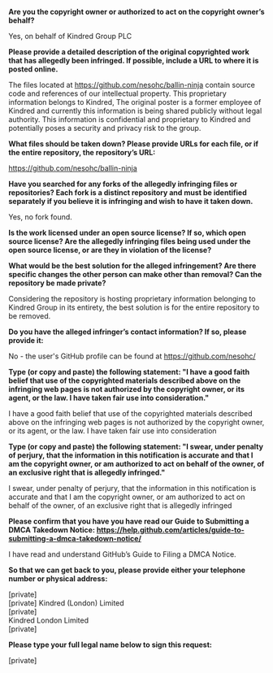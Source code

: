 **Are you the copyright owner or authorized to act on the copyright owner’s behalf?**

Yes, on behalf of Kindred Group PLC

**Please provide a detailed description of the original copyrighted work that has allegedly been infringed. If possible, include a URL to where it is posted online.** 

The files located at https://github.com/nesohc/ballin-ninja contain source code and references of our intellectual property. This proprietary information belongs to Kindred, The original poster is a former employee of Kindred and currently this information is being shared publicly without legal authority. This information is confidential and proprietary to Kindred and potentially poses a security and privacy risk to the group.

**What files should be taken down? Please provide URLs for each file, or if the entire repository, the repository’s URL:**

https://github.com/nesohc/ballin-ninja

**Have you searched for any forks of the allegedly infringing files or repositories? Each fork is a distinct repository and must be identified separately if you believe it is infringing and wish to have it taken down.**

Yes, no fork found.

**Is the work licensed under an open source license? If so, which open source license? Are the allegedly infringing files being used under the open source license, or are they in violation of the license?**

**What would be the best solution for the alleged infringement? Are there specific changes the other person can make other than removal? Can the repository be made private?**

Considering the repository is hosting proprietary information belonging to Kindred Group in its entirety, the best solution is for the entire repository to be removed.

**Do you have the alleged infringer’s contact information? If so, please provide it:**

No - the user's GitHub profile can be found at https://github.com/nesohc/

**Type (or copy and paste) the following statement: "I have a good faith belief that use of the copyrighted materials described above on the infringing web pages is not authorized by the copyright owner, or its agent, or the law. I have taken fair use into consideration."**

I have a good faith belief that use of the copyrighted materials described above on the infringing web pages is not authorized by the copyright owner, or its agent, or the law. I have taken fair use into consideration

**Type (or copy and paste) the following statement: "I swear, under penalty of perjury, that the information in this notification is accurate and that I am the copyright owner, or am authorized to act on behalf of the owner, of an exclusive right that is allegedly infringed."**

I swear, under penalty of perjury, that the information in this notification is accurate and that I am the copyright owner, or am authorized to act on behalf of the owner, of an exclusive right that is allegedly infringed

**Please confirm that you have you have read our Guide to Submitting a DMCA Takedown Notice: https://help.github.com/articles/guide-to-submitting-a-dmca-takedown-notice/**

I have read and understand GitHub’s Guide to Filing a DMCA Notice.

**So that we can get back to you, please provide either your telephone number or physical address:**

[private]    
[private] Kindred (London) Limited   
[private]  
Kindred London Limited   
[private]

**Please type your full legal name below to sign this request:**

[private]
